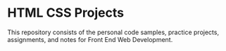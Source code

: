 # HTML CSS Projects
This repository consists of the personal code samples, practice projects, assignments, and notes for Front End Web Development.
